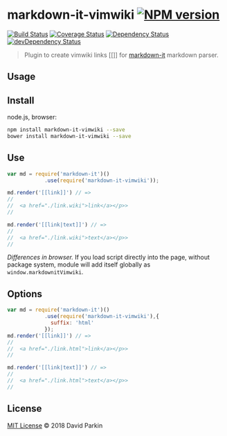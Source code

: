 # markdown-it-vimwiki [![NPM version][npm-image]][npm-url]
[![Build Status][travis-image]][travis-url] [![Coverage Status][coveralls-image]][coveralls-url] [![Dependency Status][depstat-image]][depstat-url] [![devDependency Status][devdepstat-image]][devdepstat-url]

> Plugin to create vimwiki links [[]] for [markdown-it](https://github.com/markdown-it/markdown-it) markdown parser.




## Usage

## Install

node.js, browser:

```bash
npm install markdown-it-vimwiki --save
bower install markdown-it-vimwiki --save
```

## Use

```js
var md = require('markdown-it')()
            .use(require('markdown-it-vimwiki'));

md.render('[[link]]') // =>
// 
//  <a href="./link.wiki">link</a></p>>
//

md.render('[[link|text]]') // =>
// 
//  <a href="./link.wiki">text</a></p>>
// 
```


_Differences in browser._ If you load script directly into the page, without
package system, module will add itself globally as `window.markdownitVimwiki`.

## Options

```js
var md = require('markdown-it')()
            .use(require('markdown-it-vimwiki'),{
              suffix: 'html'
            });
md.render('[[link]]') // =>
// 
//  <a href="./link.html">link</a></p>>
//

md.render('[[link|text]]') // =>
// 
//  <a href="./link.html">text</a></p>>
// 

```


## License

[MIT License](https://github.com/DavidParkin/markdown-it-vimwiki/blob/master/LICENSE) © 2018 David Parkin

[npm-url]: https://npmjs.org/package/markdown-it-vimwiki
[npm-image]: https://img.shields.io/npm/v/markdown-it-vimwiki.svg

[travis-url]: http://travis-ci.org/mcecot/markdown-it-vimwiki
[travis-image]: https://secure.travis-ci.org/mcecot/markdown-it-vimwiki.svg?branch=master

[coveralls-url]: https://coveralls.io/r/mcecot/markdown-it-vimwiki
[coveralls-image]: https://img.shields.io/coveralls/mcecot/markdown-it-vimwiki.svg

[depstat-url]: https://david-dm.org/mcecot/markdown-it-vimwiki
[depstat-image]: https://david-dm.org/mcecot/markdown-it-vimwiki.svg

[devdepstat-url]: https://david-dm.org/mcecot/markdown-it-vimwiki#info=devDependencies
[devdepstat-image]: https://david-dm.org/mcecot/markdown-it-vimwiki/dev-status.svg
